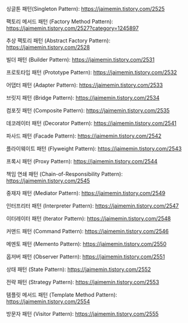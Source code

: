 싱글톤 패턴(Singleton Pattern): https://jaimemin.tistory.com/2525

팩토리 메서드 패턴 (Factory Method Pattern): https://jaimemin.tistory.com/2527?category=1245897

추상 팩토리 패턴 (Abstract Factory Pattern): https://jaimemin.tistory.com/2528

빌더 패턴 (Builder Pattern): https://jaimemin.tistory.com/2531

프로토타입 패턴 (Prototype Pattern): https://jaimemin.tistory.com/2532

어댑터 패턴 (Adapter Pattern): https://jaimemin.tistory.com/2533

브릿지 패턴 (Bridge Pattern): https://jaimemin.tistory.com/2534

컴포짓 패턴 (Composite Pattern): https://jaimemin.tistory.com/2535

데코레이터 패턴 (Decorator Pattern): https://jaimemin.tistory.com/2541

파사드 패턴 (Facade Pattern): https://jaimemin.tistory.com/2542

플라이웨이트 패턴 (Flyweight Pattern): https://jaimemin.tistory.com/2543

프록시 패턴 (Proxy Pattern): https://jaimemin.tistory.com/2544

책임 연쇄 패턴 (Chain-of-Responsibility Pattern): https://jaimemin.tistory.com/2545

중재자 패턴 (Mediator Pattern): https://jaimemin.tistory.com/2549

인터프리터 패턴 (Interpreter Pattern): https://jaimemin.tistory.com/2547

이터레이터 패턴 (Iterator Pattern): https://jaimemin.tistory.com/2548

커맨드 패턴 (Command Pattern): https://jaimemin.tistory.com/2546

메멘토 패턴 (Memento Pattern): https://jaimemin.tistory.com/2550

옵저버 패턴 (Observer Pattern): https://jaimemin.tistory.com/2551

상태 패턴 (State Pattern): https://jaimemin.tistory.com/2552

전략 패턴 (Strategy Pattern): https://jaimemin.tistory.com/2553

템플릿 메서드 패턴 (Template Method Pattern): https://jaimemin.tistory.com/2554

방문자 패턴 (Visitor Pattern): https://jaimemin.tistory.com/2555
